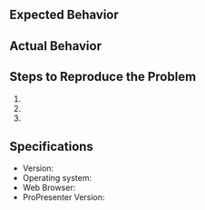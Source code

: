## Expected Behavior


## Actual Behavior


## Steps to Reproduce the Problem

  1.
  2.
  3.

## Specifications

  - Version:
  - Operating system:
  - Web Browser:
  - ProPresenter Version:

